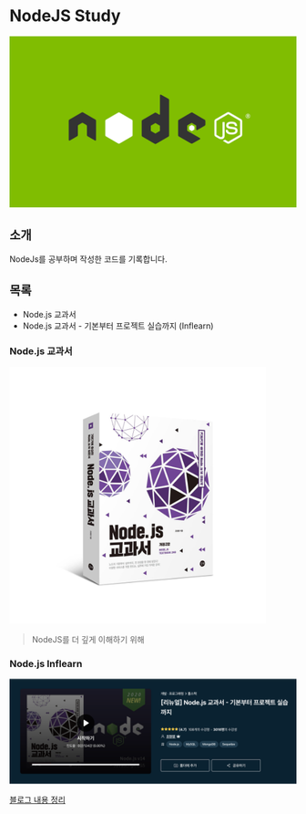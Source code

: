 # NodeJS Study
<img src="./assets/node.js-logo.png" height="300px">

## 소개
NodeJs를 공부하며 작성한 코드를 기록합니다. 

## 목록
- Node.js 교과서
- Node.js 교과서 - 기본부터 프로젝트 실습까지 (Inflearn)

### Node.js 교과서
<img src="./assets/node.js교과서.jpeg" height="450px">

> NodeJS를 더 깊게 이해하기 위해

### Node.js Inflearn
<img src="./assets/node.js-Inflearn.png">

[블로그 내용 정리]()
